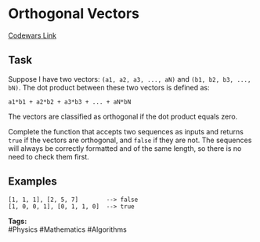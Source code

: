 # Orthogonal Vectors

[Codewars Link](https://www.codewars.com/kata/53670c5867e9f2222f000225/python)

## Task
Suppose I have two vectors: `(a1, a2, a3, ..., aN)` and `(b1, b2, b3, ..., bN)`. The dot product between these two vectors is defined as:

    a1*b1 + a2*b2 + a3*b3 + ... + aN*bN

The vectors are classified as orthogonal if the dot product equals zero.

Complete the function that accepts two sequences as inputs and returns `true` if the vectors are orthogonal, and `false` if they are not. The sequences will always be correctly formatted and of the same length, so there is no need to check them first.

## Examples

```
[1, 1, 1], [2, 5, 7]        --> false
[1, 0, 0, 1], [0, 1, 1, 0]  --> true
```

**Tags:**  
#Physics #Mathematics #Algorithms